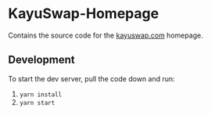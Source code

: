 # KayuSwap-Homepage

Contains the source code for the [kayuswap.com](https://kayuswap.com) homepage.

## Development

To start the dev server, pull the code down and run:

1. `yarn install`
1. `yarn start`
